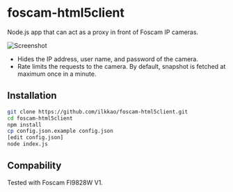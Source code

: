 # foscam-html5client

Node.js app that can act as a proxy in front of Foscam IP cameras.

![Screenshot](http://i.imgur.com/IovgTtu.gif)

- Hides the IP address, user name, and password of the camera.
- Rate limits the requests to the camera. By default, snapshot is fetched at maximum once in a minute.

## Installation

```bash
git clone https://github.com/ilkkao/foscam-html5client.git
cd foscam-html5client
npm install
cp config.json.example config.json
[edit config.json]
node index.js
```

## Compability

Tested with Foscam FI9828W V1.

